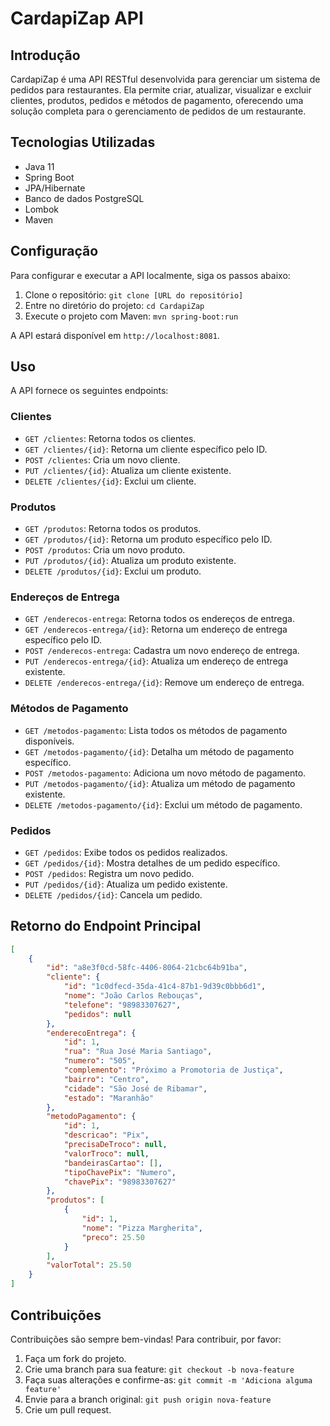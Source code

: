 # CardapiZap API

## Introdução

CardapiZap é uma API RESTful desenvolvida para gerenciar um sistema de pedidos para restaurantes. 
Ela permite criar, atualizar, visualizar e excluir clientes, produtos, pedidos e métodos de pagamento, oferecendo uma solução completa para o gerenciamento de pedidos de um restaurante.

## Tecnologias Utilizadas

- Java 11
- Spring Boot
- JPA/Hibernate
- Banco de dados PostgreSQL
- Lombok
- Maven

## Configuração

Para configurar e executar a API localmente, siga os passos abaixo:

1. Clone o repositório: `git clone [URL do repositório]`
2. Entre no diretório do projeto: `cd CardapiZap`
3. Execute o projeto com Maven: `mvn spring-boot:run`

A API estará disponível em `http://localhost:8081`.

## Uso

A API fornece os seguintes endpoints:

### Clientes
- `GET /clientes`: Retorna todos os clientes.
- `GET /clientes/{id}`: Retorna um cliente específico pelo ID.
- `POST /clientes`: Cria um novo cliente.
- `PUT /clientes/{id}`: Atualiza um cliente existente.
- `DELETE /clientes/{id}`: Exclui um cliente.

### Produtos
- `GET /produtos`: Retorna todos os produtos.
- `GET /produtos/{id}`: Retorna um produto específico pelo ID.
- `POST /produtos`: Cria um novo produto.
- `PUT /produtos/{id}`: Atualiza um produto existente.
- `DELETE /produtos/{id}`: Exclui um produto.

### Endereços de Entrega
- `GET /enderecos-entrega`: Retorna todos os endereços de entrega.
- `GET /enderecos-entrega/{id}`: Retorna um endereço de entrega específico pelo ID.
- `POST /enderecos-entrega`: Cadastra um novo endereço de entrega.
- `PUT /enderecos-entrega/{id}`: Atualiza um endereço de entrega existente.
- `DELETE /enderecos-entrega/{id}`: Remove um endereço de entrega.

### Métodos de Pagamento
- `GET /metodos-pagamento`: Lista todos os métodos de pagamento disponíveis.
- `GET /metodos-pagamento/{id}`: Detalha um método de pagamento específico.
- `POST /metodos-pagamento`: Adiciona um novo método de pagamento.
- `PUT /metodos-pagamento/{id}`: Atualiza um método de pagamento existente.
- `DELETE /metodos-pagamento/{id}`: Exclui um método de pagamento.

### Pedidos
- `GET /pedidos`: Exibe todos os pedidos realizados.
- `GET /pedidos/{id}`: Mostra detalhes de um pedido específico.
- `POST /pedidos`: Registra um novo pedido.
- `PUT /pedidos/{id}`: Atualiza um pedido existente.
- `DELETE /pedidos/{id}`: Cancela um pedido.

## Retorno do Endpoint Principal
```json
[
    {
        "id": "a8e3f0cd-58fc-4406-8064-21cbc64b91ba",
        "cliente": {
            "id": "1c0dfecd-35da-41c4-87b1-9d39c0bbb6d1",
            "nome": "João Carlos Rebouças",
            "telefone": "98983307627",
            "pedidos": null
        },
        "enderecoEntrega": {
            "id": 1,
            "rua": "Rua José Maria Santiago",
            "numero": "505",
            "complemento": "Próximo a Promotoria de Justiça",
            "bairro": "Centro",
            "cidade": "São José de Ribamar",
            "estado": "Maranhão"
        },
        "metodoPagamento": {
            "id": 1,
            "descricao": "Pix",
            "precisaDeTroco": null,
            "valorTroco": null,
            "bandeirasCartao": [],
            "tipoChavePix": "Numero",
            "chavePix": "98983307627"
        },
        "produtos": [
            {
                "id": 1,
                "nome": "Pizza Margherita",
                "preco": 25.50
            }
        ],
        "valorTotal": 25.50
    }
]
```

## Contribuições

Contribuições são sempre bem-vindas! Para contribuir, por favor:

1. Faça um fork do projeto.
2. Crie uma branch para sua feature: `git checkout -b nova-feature`
3. Faça suas alterações e confirme-as: `git commit -m 'Adiciona alguma feature'`
4. Envie para a branch original: `git push origin nova-feature`
5. Crie um pull request.
